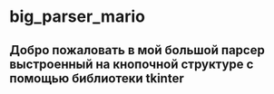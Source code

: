 # big_parser_mario
## Добро пожаловать в мой большой парсер выстроенный на кнопочной структуре с помощью библиотеки tkinter